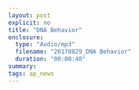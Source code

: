 ```yaml
---
layout: post
explicit: no
title: "DNA Behavior"
enclosure:
  type: "Audio/mp3"
  filename: "20170829_DNA Behavior"
  duration: "00:00:40"
summary:
tags: ap_news
---
```



